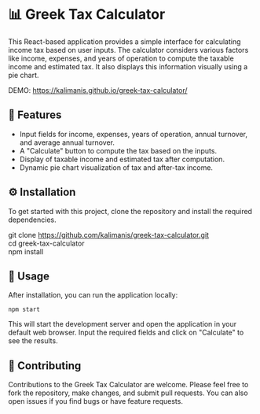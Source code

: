📊 Greek Tax Calculator
=======================

This React-based application provides a simple interface for calculating income tax based on user inputs. The calculator considers various factors like income, expenses, and years of operation to compute the taxable income and estimated tax. It also displays this information visually using a pie chart.

DEMO: https://kalimanis.github.io/greek-tax-calculator/

🌟 Features
-----------

*   Input fields for income, expenses, years of operation, annual turnover, and average annual turnover.
*   A "Calculate" button to compute the tax based on the inputs.
*   Display of taxable income and estimated tax after computation.
*   Dynamic pie chart visualization of tax and after-tax income.

⚙️ Installation
---------------

To get started with this project, clone the repository and install the required dependencies.

git clone https://github.com/kalimanis/greek-tax-calculator.git   
cd greek-tax-calculator   
npm install

🚀 Usage
--------

After installation, you can run the application locally:

`npm start`

This will start the development server and open the application in your default web browser. Input the required fields and click on "Calculate" to see the results.


🤝 Contributing
---------------

Contributions to the Greek Tax Calculator are welcome. Please feel free to fork the repository, make changes, and submit pull requests. You can also open issues if you find bugs or have feature requests.